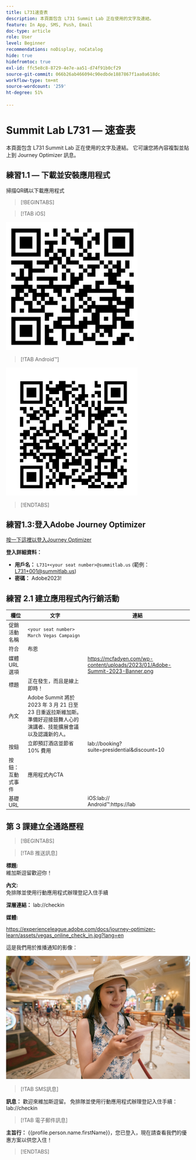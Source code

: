 ```yaml
---
title: L731速查表
description: 本頁面包含 L731 Summit Lab 正在使用的文字及連結。
feature: In App, SMS, Push, Email
doc-type: article
role: User
level: Beginner
recommendations: noDisplay, noCatalog
hide: true
hidefromtoc: true
exl-id: ffc5e8c8-8729-4e7e-aa51-d74f91b0cf29
source-git-commit: 066b26ab466094c90edbde1887867f1aa0a618dc
workflow-type: tm+mt
source-wordcount: '259'
ht-degree: 51%

---
```


# Summit Lab L731  — 速查表

本頁面包含 L731 Summit Lab 正在使用的文字及連結。 它可讓您將內容複製並貼上到 Journey Optimizer 訊息。

## 練習1.1 — 下載並安裝應用程式

掃描QR碼以下載應用程式

>[!BEGINTABS]

>[!TAB iOS]

![適用於iOS的QR碼](/help/assets/lab731-ios-qr-code.png)

>[!TAB Android™]

![Android適用的QR碼](/help/assets/lab731-android-qr-code.png)

>[!ENDTABS]

## 練習1.3:登入Adobe Journey Optimizer

[按一下這裡以登入Journey Optimizer](https://experience.adobe.com/#/@techmarketingdemos/sname:summit-2023-ajo-lab/journey-optimizer/home)

**登入詳細資料：**

* **用戶名：** `L731+<your seat number>@summitlab.us` (範例：L731+001@summitlab.us)
* **密碼：** Adobe2023!


## 練習 2.1 建立應用程式內行銷活動

| 欄位 | 文字 | 連結 |
|----|----|----|
| 促銷活動名稱 | `<your seat number> March Vegas Campaign` |  |
| 符合 | 布恩 |  |
| 媒體 URL 選項 |  | https://mcfadyen.com/wp-content/uploads/2023/01/Adobe-Summit-2023-Banner.png |
| 標題 | 正在發生，而且是線上即時！ |  |
| 內文 | Adobe Summit 將於 2023 年 3 月 21 日至 23 日重返拉斯維加斯。準備好迎接鼓舞人心的演講者、技能擴展會議以及認識新的人。 |  |
| 按鈕 | 立即預訂酒店並節省 10% 費用 | lab://booking?suite=presidential&amp;discount=10 |
| 按鈕：互動式事件 | 應用程式內CTA |  |
| 基礎 URL |  | iOS:lab:// <br>Android™:https://lab |


## 第 3 課建立全通路歷程

>[!BEGINTABS]

>[!TAB 推送訊息]

**標題:**\
維加斯逗留歡迎你！

**內文:**\
免排隊並使用行動應用程式辦理登記入住手續

**深層連結：** lab://checkin

**媒體:**

https://experienceleague.adobe.com/docs/journey-optimizer-learn/assets/vegas_online_check_in.jpg?lang=en


這是我們用於推播通知的影像：

![線上登記入住](/help/assets/vegas_online_check_in.jpg)

>[!TAB SMS訊息]

**訊息：**
歡迎來維加斯逗留。 免排隊並使用行動應用程式辦理登記入住手續：lab://checkin

>[!TAB 電子郵件訊息]

**主旨行：**
{{profile.person.name.firstName}}，您已登入，現在請查看我們的優惠方案以供您入住！

>[!ENDTABS]